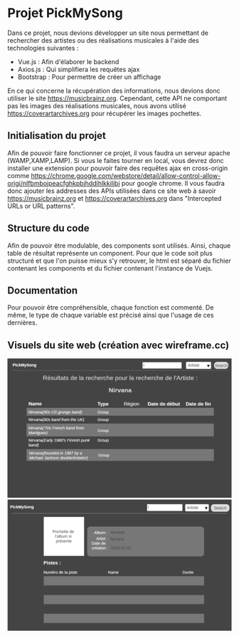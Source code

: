 ﻿# Projet PickMySong

Dans ce projet, nous devions développer un site nous permettant de rechercher des artistes ou des réalisations musicales à l'aide des technologies suivantes :

- Vue.js : Afin d'élaborer le backend
- Axios.js : Qui simplifiera les requêtes ajax
- Bootstrap : Pour permettre de créer un affichage

En ce qui concerne la récupération des informations, nous devions donc utiliser le site https://musicbrainz.org. Cependant, cette API ne comportant pas les images des réalisations musicales, nous avons utilisé https://coverartarchives.org pour récupérer les images pochettes.

## Initialisation du projet

Afin de pouvoir faire fonctionner ce projet, il vous faudra un serveur apache (WAMP,XAMP,LAMP). Si vous le faites tourner en local, vous devrez donc installer une extension pour pouvoir faire des requêtes ajax en cross-origin comme https://chrome.google.com/webstore/detail/allow-control-allow-origi/nlfbmbojpeacfghkpbjhddihlkkiljbi pour google chrome. Il vous faudra donc ajouter les addresses des APIs utilisées dans ce site web à savoir https://musicbrainz.org et https://coverartarchives.org dans "Intercepted URLs or URL patterns".

## Structure du code

Afin de pouvoir être modulable, des components sont utilisés. Ainsi, chaque table de résultat représente un component.
Pour que le code soit plus structuré et que l'on puisse mieux s'y retrouver, le html est séparé du fichier contenant les components et du fichier contenant l'instance de Vuejs.

## Documentation

Pour pouvoir être compréhensible, chaque fonction est commenté. De même, le type de chaque variable est précisé ainsi que l'usage de ces dernières.

## Visuels du site web (création avec wireframe.cc)

![Visuel resultats](./img/resultats.png)
![Visuel details album](./img/albumdetails.png)